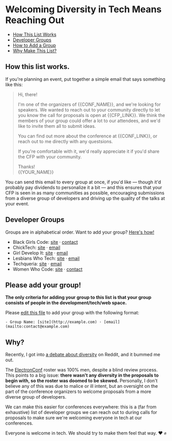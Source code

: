 # Welcoming Diversity in Tech Means Reaching Out

- [How This List Works](#how-this-list-works)
- [Developer Groups](#developer-groups)
- [How to Add a Group](#please-add-your-group)
- [Why Make This List?](#why)

## How this list works.

If you're planning an event, put together a simple email that says something like this:

> Hi, there!
> 
> I'm one of the organizers of {{CONF_NAME}}, and we're looking for speakers. We wanted to reach out to your community directly to let you know the call for proposals is open at {{CFP_LINK}}. We think the members of your group could offer a lot to our attendees, and we'd like to invite them all to submit ideas.
> 
> You can find out more about the conference at {{CONF_LINK}}, or reach out to me directly with any questsions.
>
> If you're comfortable with it, we'd really appreciate it if you'd share the CFP with your community.
>
> Thanks!  
> {{YOUR_NAME}}

You can send this email to every group at once, if you'd like — though it'd probably pay dividends to personalize it a bit — and this ensures that your CFP is seen in as many communities as possible, encouraging submissions from a diverse group of developers and driving up the quality of the talks at your event.

## Developer Groups

Groups are in alphabetical order. Want to add your group? [Here's how!](#please-add-your-group)

- Black Girls Code: [site](http://www.blackgirlscode.com/) · [contact](http://www.blackgirlscode.com/contact-us.html)
- ChickTech: [site](https://chicktech.org/) · [email](mailto:info@chicktech.org)
- Girl Develop It: [site](https://www.girldevelopit.com) · [email](mailto:partnerships@girldevelopit.com)
- Lesbians Who Tech: [site](https://lesbianswhotech.org/about) · [email](mailto:patty@lesbianswhotech.org)
- Techqueria: [site](https://techqueria.org/) · [email](mailto:organizers@techqueria.org)
- Women Who Code: [site](https://www.womenwhocode.com/about) · [contact](https://www.womenwhocode.com/networks)

## Please add your group!

**The only criteria for adding your group to this list is that your group consists of people in the development/tech/web space.**

Please [edit this file](https://github.com/jlengstorf/awesome-speaker-diversity/edit/master/README.md) to add your group with the following format:

```
- Group Name: [site](http://example.com) · [email](mailto:contact@example.com)
```

## Why?

Recently, I got into [a debate about diversity](https://www.reddit.com/r/javascript/comments/6f8u2s/githubs_electronconf_postponed_because_all_the/digz7hb/) on Reddit, and it bummed me out.

The [ElectronConf](http://electronconf.com/) roster was 100% men, despite a blind review process. This points to a big issue: **there wasn't any diversity in the proposals to begin with, so the roster was doomed to be skewed.** Personally, I don't believe any of this was due to malice or ill intent, but an oversight on the part of the conference organizers to welcome proposals from a more diverse group of developers.

We can make this easier for conferences everywhere: this is a (far from exhaustive) list of developer groups we can reach out to during calls for proposals to make sure we're welcoming everyone in tech at our conferences.

Everyone is welcome in tech. We should try to make them feel that way. ❤️ ✊

